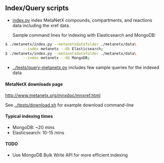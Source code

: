 
## Index/Query scripts

* [index.py](index.py) index MetaNetX compounds, compartments, and reactions
 data including the xref data.
  
  Sample command lines for indexing with Elasticsearch and MongoDB:
```bash
$ ./metanetx/index.py --metanetxdatafolder ./metanetx/data\
        --index metanetx --db Elasticsearch;
$ ./metanetx/index.py --metanetxdatafolder ./metanetx/data\
        --index metanetx --db MongoDB;
```

* [../tests/query-metanetx.py](../tests/query-metanetx.py)
 includes few sample queries for the indexed data


#### MetaNetX downloads page

http://www.metanetx.org/mnxdoc/mnxref.html

See [../tests/download.sh]() for example download command-line


#### Typical indexing times
* MongoDB: ~20 mins
* Elasticsearch: 10-15 mins


#### TODO
* Use MongoDB Bulk Write API for more efficient indexing
